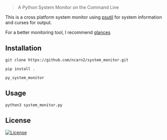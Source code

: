 

> A Python System Monitor on the Command Line

This is a cross platform system monitor using [psutil](https://github.com/giampaolo/psutil/) for system information and curses for output.

For a better monitoring tool, I recommend [glances](https://github.com/nicolargo/glances)


## Installation

`git clone https://github.com/ncarn2/system_monitor.git`

`pip install .`

`py_system_monitor`

## Usage

`python3 system_monitor.py`

## License

[![License](http://img.shields.io/:license-mit-blue.svg?style=flat-square)](http://badges.mit-license.org)
